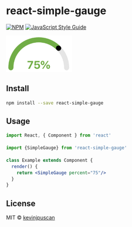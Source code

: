 # react-simple-gauge

[![NPM](https://img.shields.io/npm/v/react-simple-gauge.svg)](https://www.npmjs.com/package/react-simple-gauge) [![JavaScript Style Guide](https://img.shields.io/badge/code_style-standard-brightgreen.svg)](https://standardjs.com)

<img src="./.github/gauge.png" alt="demo" height="100">

## Install

```bash
npm install --save react-simple-gauge
```

## Usage

```jsx
import React, { Component } from 'react'

import {SimpleGauge} from 'react-simple-gauge'

class Example extends Component {
  render() {
    return <SimpleGauge percent="75"/>
  }
}
```

## License

MIT © [kevinjpuscan](https://github.com/kevinjpuscan)
